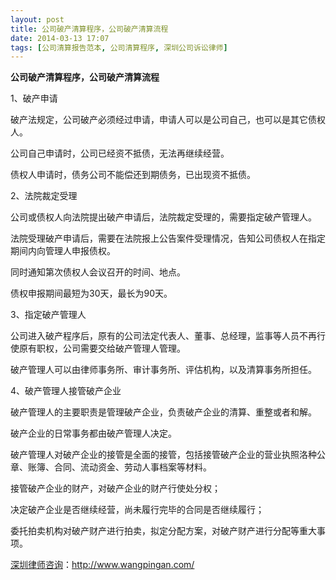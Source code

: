 ```yaml
---
layout: post
title: 公司破产清算程序，公司破产清算流程
date: 2014-03-13 17:07
tags: [公司清算报告范本, 公司清算程序, 深圳公司诉讼律师]
---
```

<strong>公司破产清算程序，公司破产清算流程</strong>

1、破产申请

破产法规定，公司破产必须经过申请，申请人可以是公司自己，也可以是其它债权人。

公司自己申请时，公司已经资不抵债，无法再继续经营。

债权人申请时，债务公司不能偿还到期债务，已出现资不抵债。

2、法院裁定受理

公司或债权人向法院提出破产申请后，法院裁定受理的，需要指定破产管理人。

法院受理破产申请后，需要在法院报上公告案件受理情况，告知公司债权人在指定期间内向管理人申报债权。

同时通知第次债权人会议召开的时间、地点。

债权申报期间最短为30天，最长为90天。

3、指定破产管理人

公司进入破产程序后，原有的公司法定代表人、董事、总经理，监事等人员不再行使原有职权，公司需要交给破产管理人管理。

破产管理人可以由律师事务所、审计事务所、评估机构，以及清算事务所担任。

4、破产管理人接管破产企业

破产管理人的主要职责是管理破产企业，负责破产企业的清算、重整或者和解。

破产企业的日常事务都由破产管理人决定。

破产管理人对破产企业的接管是全面的接管，包括接管破产企业的营业执照洛种公章、账簿、合同、流动资金、劳动人事档案等材料。

接管破产企业的财产，对破产企业的财产行使处分权；

决定破产企业是否继续经营，尚未履行完毕的合同是否继续履行；

委托拍卖机构对破产财产进行拍卖，拟定分配方案，对破产财产进行分配等重大事项。

<a href="http://www.wangpingan.com/">深圳律师咨询</a>：<a href="http://www.wangpingan.com/">http://www.wangpingan.com/</a>

